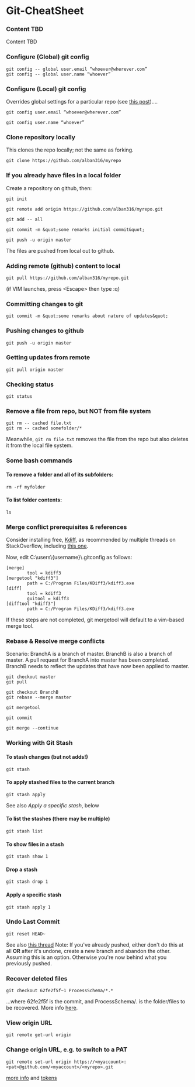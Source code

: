 # Git-CheatSheet

### Content TBD
Content TBD

### Configure (Global) git config
```
git config -- global user.email “whoever@wherever.com”
git config -- global user.name “whoever”
```

### Configure (Local) git config
Overrides global settings for a particular repo (see [this post](https://notechnique.wordpress.com/2010/02/26/git-check-your-config/))….
```
git config user.email “whoever@wherever.com”

git config user.name “whoever”
```

### Clone repository locally
This clones the repo locally; not the same as forking.
```
git clone https://github.com/alban316/myrepo 
```

### If you already have files in a local folder
Create a repository on github, then:

```
git init

git remote add origin https://github.com/alban316/myrepo.git

git add -- all

git commit -m &quot;some remarks initial commit&quot;

git push -u origin master
```

The files are pushed from local out to github.

### Adding remote (github) content to local

```
git pull https://github.com/alban316/myrepo.git
```
(if VIM launches, press &lt;Escape&gt; then type :q)

### Committing changes to git
```
git commit -m &quot;some remarks about nature of updates&quot;
```
### Pushing changes to github
```
git push -u origin master
```
### Getting updates from remote
```
git pull origin master
```
### Checking status
```
git status
```
### Remove a file from repo, but NOT from file system
```
git rm -- cached file.txt
git rm -- cached somefolder/*
```
Meanwhile, ```git rm file.txt``` removes the file from the repo but also deletes it from the local file system.

### Some bash commands
#### To remove a folder and all of its subfolders:
```
rm -rf myfolder
```
#### To list folder contents:
```
ls
```
### Merge conflict prerequisites & references
Consider installing free, [Kdiff](http://kdiff3.sourceforge.net/), as recommended by multiple threads on StackOverflow, including [this one](https://stackoverflow.com/questions/4957630/how-do-you-merge-in-git-on-windows).

Now, edit C:\\users\\{username}\\.gitconfig as follows:

```
[merge]
        tool = kdiff3
[mergetool "kdiff3"]
        path = C:/Program Files/KDiff3/kdiff3.exe
[diff]
        tool = kdiff3
        guitool = kdiff3
[difftool "kdiff3"]
        path = C:/Program Files/KDiff3/kdiff3.exe
```

If these steps are not completed, git mergetool will default to a vim-based merge tool.

### Rebase & Resolve merge conflicts
Scenario: BranchA is a branch of master. BranchB is also a branch of master. A pull request for BranchA into master has been completed. BranchB needs to reflect the updates that have now been applied to master.

```
git checkout master
git pull

git checkout BranchB
git rebase --merge master

git mergetool

git commit

git merge --continue
```
### Working with **Git Stash**
#### To stash changes (but not adds!)
```
git stash
```
#### To apply stashed files to the current branch
```
git stash apply
```
See also *Apply a specific stash*, below
#### To list the stashes (there may be multiple)
```
git stash list
```
#### To show files in a stash
```
git stash show 1
```
#### Drop a stash
```
git stash drop 1
```
#### Apply a specific stash
```
git stash apply 1
```

### Undo Last Commit
```
git reset HEAD~
```
See also [this thread](https://stackoverflow.com/questions/19303898/how-to-undo-last-commit#19303993)
Note: If you've already pushed, either don't do this at all **OR** after it's undone, create a new branch and abandon the other. Assuming this is an option. Otherwise you're now behind what you previously pushed.

### Recover deleted files
```
git checkout 62fe2f5f~1 ProcessSchema/*.*
```
...where 62fe2f5f is the commit, and ProcessSchema/*.* is the folder/files to be recovered. More info [here](http://blog.kablamo.org/2013/12/08/git-restore/).

### View origin URL
```
git remote get-url origin
```

### Change origin URL, e.g. to switch to a PAT
```
git remote set-url origin https://<myaccount>:<pat>@github.com/<myaccount>/<myrepo>.git
```
[more info](https://stackoverflow.com/questions/2432764/how-to-change-the-uri-url-for-a-remote-git-repository) and [tokens](https://github.com/settings/tokens)
